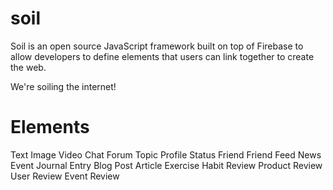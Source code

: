 soil
====

Soil is an open source JavaScript framework built on top of Firebase to allow developers to define elements that users can link together to create the web.

We're soiling the internet!

Elements
====
Text
Image
Video
Chat
Forum Topic
Profile
Status
Friend
Friend Feed
News
Event
Journal Entry
Blog Post
Article
Exercise
Habit
Review
Product Review
User Review
Event Review
